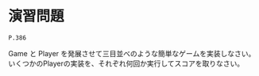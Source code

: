 
演習問題
========

`P.386`

Game と Player を発展させて三目並べのような簡単なゲームを実装しなさい。
いくつかのPlayerの実装を、それぞれ何回か実行してスコアを取りなさい。

